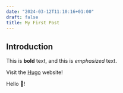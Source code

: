 ```yaml
---
date: "2024-03-12T11:10:16+01:00"
draft: false
title: My First Post
---
```

## Introduction

This is **bold** text, and this is *emphasized* text.

Visit the [Hugo](https://gohugo.io) website!

Hello :wave:!
